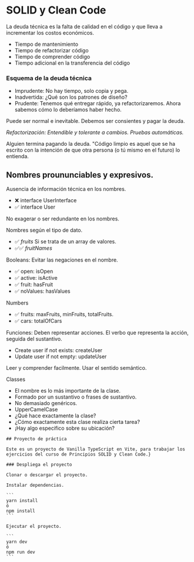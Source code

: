 # SOLID y Clean Code

La deuda técnica es la falta de calidad en el código y que lleva a incrementar los costos económicos.

- Tiempo de mantenimiento
- Tiempo de refactorizar código
- Tiempo de comprender código
- Tiempo adicional en la transferencia del código

### Esquema de la deuda técnica

- Imprudente: No hay tiempo, solo copia y pega.
- Inadvertida: ¿Qué son los patrones de diseño?
- Prudente: Tenemos qué entregar rápido, ya refactorizaremos. Ahora sabemos cómo lo deberíamos haber hecho.

Puede ser normal e inevitable.
Debemos ser consientes y pagar la deuda.

_Refactorización: Entendible y tolerante a cambios. Pruebas automáticas._

Alguien termina pagando la deuda.
"Código limpio es aquel que se ha escrito con la intención de que otra persona (o tú mismo en el futuro) lo entienda.

## Nombres proununciables y expresivos.

Ausencia de información técnica en los nombres.

- ❌ interface UserInterface
- ✅ interface User

No exagerar o ser redundante en los nombres.

Nombres según el tipo de dato.

- ✅ _fruits_ Si se trata de un array de valores.
- ✅✅ _fruitNames_

Booleans: Evitar las negaciones en el nombre.

- ✅ open: isOpen
- ✅ active: isActive
- ✅ fruit: hasFruit
- ✅ noValues: hasValues

Numbers

- ✅ fruits: maxFruits, minFruits, totalFruits.
- ✅ cars: totalOfCars

Funciones: Deben representar acciones.
El verbo que representa la acción, seguida del sustantivo.

- Create user if not exists: createUser
- Update user if not empty: updateUser

Leer y comprender facilmente.
Usar el sentido semántico.

Classes

- El nombre es lo más importante de la clase.
- Formado por un sustantivo o frases de sustantivo.
- No demasiado genéricos.
- UpperCamelCase
- ¿Qué hace exactamente la clase?
- ¿Cómo exactamente esta clase realiza cierta tarea?
- ¡Hay algo especifico sobre su ubicación?

````
## Proyecto de práctica

Este es un proyecto de Vanilla TypeScript en Vite, para trabajar los ejercicios del curso de Principios SOLID y Clean Code.}

### Despliega el proyecto

Clonar o descargar el proyecto.

Instalar dependencias.

```
yarn install
ó
npm install
```

Ejecutar el proyecto.

```
yarn dev
ó
npm run dev
```
````
